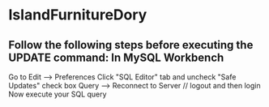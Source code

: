 # IslandFurnitureDory
## Follow the following steps before executing the UPDATE command: In MySQL Workbench

Go to Edit --> Preferences
Click "SQL Editor" tab and uncheck "Safe Updates" check box
Query --> Reconnect to Server // logout and then login
Now execute your SQL query
